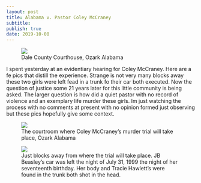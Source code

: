 ```yaml
---
layout: post
title: Alabama v. Pastor Coley McCraney
subtitle: 
publish: true
date: 2019-10-08
---
```

<figure>
<img src="https://jonbcarroll.s3.us-east-2.amazonaws.com/20191007-DSCF2349+copy.jpg">
<figcaption> Dale County Courthouse, Ozark Alabama</figcaption>
</figure>
I spent yesterday at an evidentiary hearing for Coley McCraney.
Here are a fe pics that distill the experience. 
Strange is not very many blocks away these two girls were left fead in a trunk fo their car both executed. Now the question of justice some 21 years later for this little community is being asked. The larger question is how did a quiet pastor with no record of violence and an exemplary life murder these girls.
Im just watching the process with no comments at present with no opinion formed just observing but these pics hopefully give some context.
 
<figure>
<img src="https://jonbcarroll.s3.us-east-2.amazonaws.com/20191007-DSCF2342+copy.jpg">
<figcaption> The courtroom where Coley McCraney’s murder trial will take place, Ozark Alabama</figcaption>
</figure>

<figure>
<img src="https://jonbcarroll.s3.us-east-2.amazonaws.com/20191007-DSCF2407+copy.jpg">
<figcaption> Just blocks away from where the trial will take place. JB Beasley’s car was left the night of July 31, 1999 the night of her seventeenth birthday. Her body and Tracie Hawlett’s were found in the trunk both shot in the head.</figcaption>
</figure>

